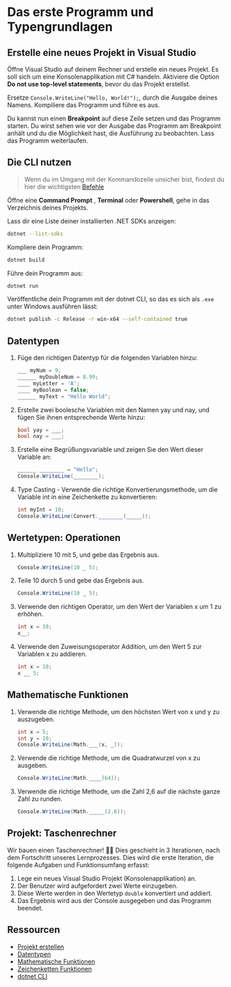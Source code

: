 # Das erste Programm und Typengrundlagen

## Erstelle eine neues Projekt in Visual Studio

Öffne Visual Studio auf deinem Rechner und erstelle ein neues Projekt. Es soll sich um eine Konsolenapplikation mit C# handeln. Aktiviere die Option **Do not use top-level statements**, bevor du das Projekt erstellst.

Ersetze `Console.WriteLine("Hello, World!");`, durch die Ausgabe deines Namens. Kompiliere das Programm und führe es aus.

Du kannst nun einen **Breakpoint** auf diese Zeile setzen und das Programm starten. Du wirst sehen wie vor der Ausgabe das Programm am Breakpoint anhält und du die Möglichkeit hast, die Ausführung zu beobachten. Lass das Programm weiterlaufen.

## Die CLI nutzen

> Wenn du im Umgang mit der Kommandozeile unsicher bist, findest du hier die wichtigsten [Befehle](https://www.biteno.com/cmd-befehl-grundlagen-und-einsatzbereiche-bei-windows/)

Öffne eine **Command Prompt** , **Terminal** oder **Powershell**, gehe in das Verzeichnis deines Projekts.

Lass dir eine Liste deiner installierten .NET SDKs anzeigen:

```bash
dotnet --list-sdks
```

Kompliere dein Programm:
```bash
dotnet build
```

Führe dein Programm aus:
```bash
dotnet run
```

Veröffentliche dein Programm mit der dotnet CLI, so das es sich als `.exe` unter Windows ausführen lässt:
```bash
dotnet publish -c Release -r win-x64 --self-contained true
```

## Datentypen

1. Füge den richtigen Datentyp für die folgenden Variablen hinzu:

    ```csharp
    ___ myNum = 9;
    ______ myDoubleNum = 8.99;
    ____ myLetter = 'A';
    ____ myBoolean = false;
    ______ myText = "Hello World";
    ```

2. Erstelle zwei boolesche Variablen mit den Namen yay und nay, und fügen Sie ihnen entsprechende Werte hinzu:

    ```csharp
    bool yay = ___;
    bool nay = ___;
    ```

3. Erstelle eine Begrüßungsvariable und zeigen Sie den Wert dieser Variable an:

    ```csharp
    ______ ________ = "Hello";
    Console.WriteLine(________);
    ```

4. Type Casting - Verwende die richtige Konvertierungsmethode, um die Variable int in eine Zeichenkette zu konvertieren:

    ```csharp
    int myInt = 10;
    Console.WriteLine(Convert.________(_____));
    ```

## Wertetypen: Operationen

1. Multipliziere 10 mit 5, und gebe das Ergebnis aus.

    ```csharp
    Console.WriteLine(10 _ 5);
    ```

2. Teile 10 durch 5 und gebe das Ergebnis aus.

    ```csharp
    Console.WriteLine(10 _ 5);
    ```

3. Verwende den richtigen Operator, um den Wert der Variablen x um 1 zu erhöhen.

    ```csharp
    int x = 10;
    x__;
    ```

4. Verwende den Zuweisungsoperator Addition, um den Wert 5 zur Variablen x zu addieren.

    ```csharp
    int x = 10;
    x __ 5;
    ```

## Mathematische Funktionen

1. Verwende die richtige Methode, um den höchsten Wert von x und y zu auszugeben.

    ```csharp
    int x = 5;
    int y = 10;
    Console.WriteLine(Math.___(x, _));
    ```

2. Verwende die richtige Methode, um die Quadratwurzel von x zu ausgeben.

    ```csharp
    Console.WriteLine(Math.____(64));
    ```

3. Verwende die richtige Methode, um die Zahl 2,6 auf die nächste ganze Zahl zu runden.

    ```csharp
    Console.WriteLine(Math._____(2.6));
    ```

## Projekt: Taschenrechner

Wir bauen einen Taschenrechner! 👨‍💻 Dies geschieht in 3 Iterationen, nach dem Fortschritt unseres Lernprozesses. Dies wird die erste Iteration, die folgende Aufgaben und Funktionsumfang erfasst:

1. Lege ein neues Visual Studio Projekt (Konsolenapplikation) an.
2. Der Benutzer wird aufgefordert zwei Werte einzugeben.
3. Diese Werte werden in den Wertetyp `double` konvertiert und addiert.
4. Das Ergebnis wird aus der Console ausgegeben und das Programm beendet.

## Ressourcen

- [Projekt erstellen](https://learn.microsoft.com/de-de/dotnet/core/tutorials/with-visual-studio?pivots=dotnet-6-0)
- [Datentypen](https://docs.microsoft.com/de-de/dotnet/csharp/language-reference/builtin-types/built-in-types)
- [Mathematische Funktionen](https://docs.microsoft.com/de-de/dotnet/api/system.math?view=net-6.0)
- [Zeichenketten Funktionen](https://docs.microsoft.com/de-de/dotnet/api/system.string?view=net-6.0)
- [dotnet CLI](https://learn.microsoft.com/en-us/dotnet/core/tools/)